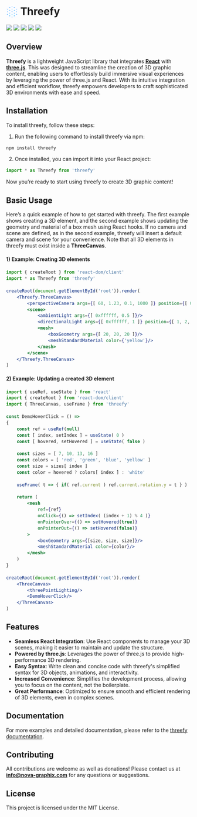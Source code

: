 <h1>
<img src='./dist/threefy.svg'
    style='position: relative; top: 7px; padding: 0px; filter: brightness(5) sepia(1) hue-rotate(180deg) saturate(6)' 
    alt='threefy-logo' width='32' height='32'/>
Threefy
</h1>

![](https://img.shields.io/badge/minimized_size-142KB-blue)
![](https://img.shields.io/badge/npm-v1.0.0-yellow)
![](https://img.shields.io/badge/react-18.2.0-red)
![](https://img.shields.io/badge/three.js-r169-green)
![](https://img.shields.io/badge/license-mit-white)

## Overview
**Threefy** is a lightweight JavaScript library that integrates [**React**](https://react.dev/) with [**three.js**](https://threejs.org/). This was designed to streamline the creation of 3D graphic content, enabling users to effortlessly build immersive visual experiences by leveraging the power of three.js and React. With its intuitive integration and efficient workflow, threefy empowers developers to craft sophisticated 3D environments with ease and speed.

## Installation
To install threefy, follow these steps:
1. Run the following command to install threefy via npm:
```sh
npm install threefy
```
2. Once installed, you can import it into your React project:
```js
import * as Threefy from 'threefy'
```
Now you’re ready to start using threefy to create 3D graphic content!

## Basic Usage

Here’s a quick example of how to get started with threefy. The first example shows creating a 3D element, and the second example shows updating the geometry and material of a box mesh using React hooks. If no camera and scene are defined, as in the second example, threefy will insert a default camera and scene for your convenience. Note that all 3D elements in threefy must exist inside a **ThreeCanvas**.

#### 1) Example: Creating 3D elements
```jsx
import { createRoot } from 'react-dom/client'
import * as Threefy from 'threefy'

createRoot(document.getElementById('root')).render(
    <Threefy.ThreeCanvas>
        <perspectiveCamera args={[ 60, 1.23, 0.1, 1000 ]} position={[ 0, 0, 50 ]}/>
        <scene>
            <ambientLight args={[ 0xffffff, 0.5 ]}/>
            <directionalLight args={[ 0xffffff, 1 ]} position={[ 1, 2, 3 ]}/>
            <mesh>
                <boxGeometry args={[ 20, 20, 20 ]}/>
                <meshStandardMaterial color={'yellow'}/>
            </mesh>
        </scene>
    </Threefy.ThreeCanvas>
)
```
#### 2) Example: Updating a created 3D element
```jsx
import { useRef, useState } from 'react'
import { createRoot } from 'react-dom/client'
import { ThreeCanvas, useFrame } from 'threefy'

const DemoHoverClick = () =>
{
    const ref = useRef(null)
    const [ index, setIndex ] = useState( 0 )
    const [ hovered, setHovered ] = useState( false )

    const sizes = [ 7, 10, 13, 16 ]
    const colors = [ 'red', 'green', 'blue', 'yellow' ]
    const size = sizes[ index ]
    const color = hovered ? colors[ index ] : 'white'

    useFrame( t => { if( ref.current ) ref.current.rotation.y = t } )

    return (
        <mesh
            ref={ref}
            onClick={() => setIndex( (index + 1) % 4 )}
            onPointerOver={() => setHovered(true)}
            onPointerOut={() => setHovered(false)}
        >
            <boxGeometry args={[size, size, size]}/>
            <meshStandardMaterial color={color}/>
        </mesh>
    )
}

createRoot(document.getElementById('root')).render(
    <ThreeCanvas>
        <threePointLighting/>
        <DemoHoverClick/>
    </ThreeCanvas>
)
```

## Features
- **Seamless React Integration**: Use React components to manage your 3D scenes, making it easier to maintain and update the structure.
- **Powered by three.js**: Leverages the power of three.js to provide high-performance 3D rendering.
- **Easy Syntax**: Write clean and concise code with threefy's simplified syntax for 3D objects, animations, and interactivity.
- **Increased Convenience**: Simplifies the development process, allowing you to focus on the content, not the boilerplate.
- **Great Performance**: Optimized to ensure smooth and efficient rendering of 3D elements, even in complex scenes.

## Documentation
For more examples and detailed documentation, please refer to the [threefy documentation](https://nova-graphix.gitbook.io/threefy).

## Contributing
All contributions are welcome as well as donations! Please contact us at **info@nova-graphix.com** for any questions or suggestions.

## License
This project is licensed under the MIT License.
